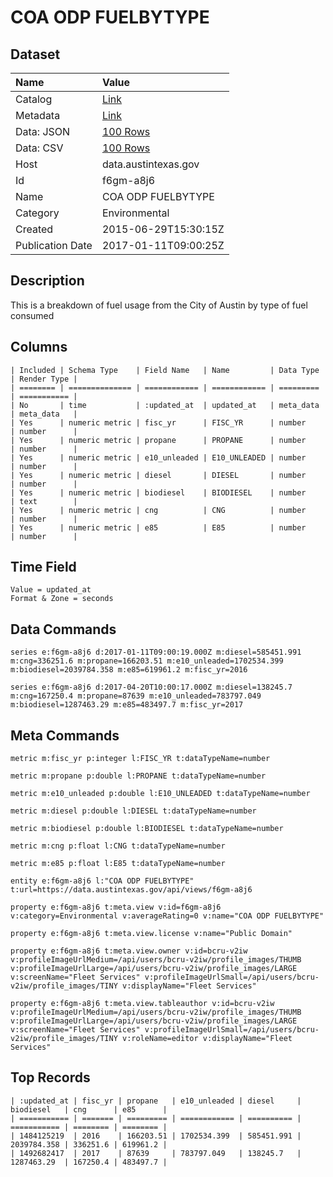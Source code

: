 # COA ODP FUELBYTYPE

## Dataset

| Name | Value |
| :--- | :---- |
| Catalog | [Link](https://catalog.data.gov/dataset/coa-odp-fuelbytype) |
| Metadata | [Link](https://data.austintexas.gov/api/views/f6gm-a8j6) |
| Data: JSON | [100 Rows](https://data.austintexas.gov/api/views/f6gm-a8j6/rows.json?max_rows=100) |
| Data: CSV | [100 Rows](https://data.austintexas.gov/api/views/f6gm-a8j6/rows.csv?max_rows=100) |
| Host | data.austintexas.gov |
| Id | f6gm-a8j6 |
| Name | COA ODP FUELBYTYPE |
| Category | Environmental |
| Created | 2015-06-29T15:30:15Z |
| Publication Date | 2017-01-11T09:00:25Z |

## Description

This is a breakdown of fuel usage from the City of Austin by type of fuel consumed

## Columns

```ls
| Included | Schema Type    | Field Name   | Name         | Data Type | Render Type |
| ======== | ============== | ============ | ============ | ========= | =========== |
| No       | time           | :updated_at  | updated_at   | meta_data | meta_data   |
| Yes      | numeric metric | fisc_yr      | FISC_YR      | number    | number      |
| Yes      | numeric metric | propane      | PROPANE      | number    | number      |
| Yes      | numeric metric | e10_unleaded | E10_UNLEADED | number    | number      |
| Yes      | numeric metric | diesel       | DIESEL       | number    | number      |
| Yes      | numeric metric | biodiesel    | BIODIESEL    | number    | text        |
| Yes      | numeric metric | cng          | CNG          | number    | number      |
| Yes      | numeric metric | e85          | E85          | number    | number      |
```

## Time Field

```ls
Value = updated_at
Format & Zone = seconds
```

## Data Commands

```ls
series e:f6gm-a8j6 d:2017-01-11T09:00:19.000Z m:diesel=585451.991 m:cng=336251.6 m:propane=166203.51 m:e10_unleaded=1702534.399 m:biodiesel=2039784.358 m:e85=619961.2 m:fisc_yr=2016

series e:f6gm-a8j6 d:2017-04-20T10:00:17.000Z m:diesel=138245.7 m:cng=167250.4 m:propane=87639 m:e10_unleaded=783797.049 m:biodiesel=1287463.29 m:e85=483497.7 m:fisc_yr=2017
```

## Meta Commands

```ls
metric m:fisc_yr p:integer l:FISC_YR t:dataTypeName=number

metric m:propane p:double l:PROPANE t:dataTypeName=number

metric m:e10_unleaded p:double l:E10_UNLEADED t:dataTypeName=number

metric m:diesel p:double l:DIESEL t:dataTypeName=number

metric m:biodiesel p:double l:BIODIESEL t:dataTypeName=number

metric m:cng p:float l:CNG t:dataTypeName=number

metric m:e85 p:float l:E85 t:dataTypeName=number

entity e:f6gm-a8j6 l:"COA ODP FUELBYTYPE" t:url=https://data.austintexas.gov/api/views/f6gm-a8j6

property e:f6gm-a8j6 t:meta.view v:id=f6gm-a8j6 v:category=Environmental v:averageRating=0 v:name="COA ODP FUELBYTYPE"

property e:f6gm-a8j6 t:meta.view.license v:name="Public Domain"

property e:f6gm-a8j6 t:meta.view.owner v:id=bcru-v2iw v:profileImageUrlMedium=/api/users/bcru-v2iw/profile_images/THUMB v:profileImageUrlLarge=/api/users/bcru-v2iw/profile_images/LARGE v:screenName="Fleet Services" v:profileImageUrlSmall=/api/users/bcru-v2iw/profile_images/TINY v:displayName="Fleet Services"

property e:f6gm-a8j6 t:meta.view.tableauthor v:id=bcru-v2iw v:profileImageUrlMedium=/api/users/bcru-v2iw/profile_images/THUMB v:profileImageUrlLarge=/api/users/bcru-v2iw/profile_images/LARGE v:screenName="Fleet Services" v:profileImageUrlSmall=/api/users/bcru-v2iw/profile_images/TINY v:roleName=editor v:displayName="Fleet Services"
```

## Top Records

```ls
| :updated_at | fisc_yr | propane   | e10_unleaded | diesel     | biodiesel   | cng      | e85      | 
| =========== | ======= | ========= | ============ | ========== | =========== | ======== | ======== | 
| 1484125219  | 2016    | 166203.51 | 1702534.399  | 585451.991 | 2039784.358 | 336251.6 | 619961.2 | 
| 1492682417  | 2017    | 87639     | 783797.049   | 138245.7   | 1287463.29  | 167250.4 | 483497.7 | 
```